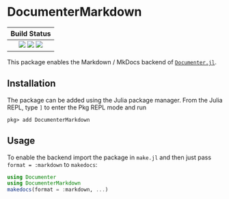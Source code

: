 # DocumenterMarkdown

| **Build Status**                                                                                |
|:-----------------------------------------------------------------------------------------------:|
| [![][travis-img]][travis-url] [![][appveyor-img]][appveyor-url] [![][codecov-img]][codecov-url] |

This package enables the Markdown / MkDocs backend of [`Documenter.jl`][documenter].

## Installation

The package can be added using the Julia package manager. From the Julia REPL, type `]` to
enter the Pkg REPL mode and run

```
pkg> add DocumenterMarkdown
```

## Usage

To enable the backend import the package in `make.jl` and then just pass `format = :markdown`
to `makedocs`:

```julia
using Documenter
using DocumenterMarkdown
makedocs(format = :markdown, ...)
```

[documenter]: https://github.com/JuliaDocs/Documenter.jl
[documenter-docs]: https://juliadocs.github.io/Documenter.jl/stable/

[docs-stable-img]: https://img.shields.io/badge/docs-stable-blue.svg
[docs-stable-url]: https://juliadocs.github.io/DocumenterMarkdown.jl/stable

[travis-img]: https://travis-ci.org/JuliaDocs/DocumenterMarkdown.jl.svg?branch=master
[travis-url]: https://travis-ci.org/JuliaDocs/DocumenterMarkdown.jl

[appveyor-img]: https://ci.appveyor.com/api/projects/status/mi763gn92pb6rxly?svg=true
[appveyor-url]: https://ci.appveyor.com/project/JuliaDocs/documentermarkdown-jl

[codecov-img]: https://codecov.io/gh/JuliaDocs/DocumenterMarkdown.jl/branch/master/graph/badge.svg
[codecov-url]: https://codecov.io/gh/JuliaDocs/DocumenterMarkdown.jl
